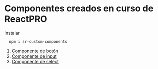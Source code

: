 # Componentes creados en curso de ReactPRO

Instalar

```
  npm i sr-custom-components
```

1. [Componente de botón](#boton)
2. [Componente de input](#input)
3. [Componente de select](#select)